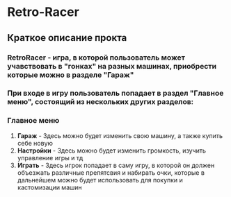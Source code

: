 # Retro-Racer
## Краткое описание прокта

### RetroRacer - игра, в которой пользователь может учавствовать в "гонках" на разных машинах, приобрести которые можно в разделе "Гараж"

### При входе в игру пользователь попадает в раздел "Главное меню", состоящий из нескольких других разделов:
### Главное меню
1.  **Гараж** - Здесь можно будет изменить свою машину, а также купить себе новую
2.  **Настройки** - Здесь можно будет изменить громкость, изучить управление игры и тд
3.  **Играть** - Здесь игрок попадает в саму игру, в которой он должен объезжать различные препятсвия и набирать очки, которые в дальнейшем можно будет использовать для покупки и кастомизации машин
